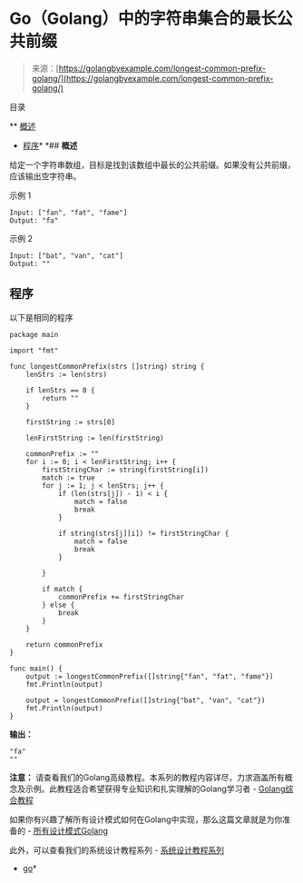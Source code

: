 <!--yml

类别：未分类

日期：2024-10-13 06:50:09

-->

# Go（Golang）中的字符串集合的最长公共前缀

> 来源：[https://golangbyexample.com/longest-common-prefix-golang/](https://golangbyexample.com/longest-common-prefix-golang/)

目录

**   [概述](#Overview "Overview")

+   [程序](#Program "Program")*  *## **概述**

给定一个字符串数组，目标是找到该数组中最长的公共前缀。如果没有公共前缀，应该输出空字符串。

示例 1

```
Input: ["fan", "fat", "fame"]
Output: "fa"
```

示例 2

```
Input: ["bat", "van", "cat"]
Output: ""
```

## **程序**

以下是相同的程序

```
package main

import "fmt"

func longestCommonPrefix(strs []string) string {
	lenStrs := len(strs)

	if lenStrs == 0 {
		return ""
	}

	firstString := strs[0]

	lenFirstString := len(firstString)

	commonPrefix := ""
	for i := 0; i < lenFirstString; i++ {
		firstStringChar := string(firstString[i])
		match := true
		for j := 1; j < lenStrs; j++ {
			if (len(strs[j]) - 1) < i {
				match = false
				break
			}

			if string(strs[j][i]) != firstStringChar {
				match = false
				break
			}

		}

		if match {
			commonPrefix += firstStringChar
		} else {
			break
		}
	}

	return commonPrefix
}

func main() {
	output := longestCommonPrefix([]string{"fan", "fat", "fame"})
	fmt.Println(output)

	output = longestCommonPrefix([]string{"bat", "van", "cat"})
	fmt.Println(output)
}
```

**输出：**

```
"fa"
""
```

**注意：** 请查看我们的Golang高级教程。本系列的教程内容详尽，力求涵盖所有概念及示例。此教程适合希望获得专业知识和扎实理解的Golang学习者 - [Golang综合教程](https://golangbyexample.com/golang-comprehensive-tutorial/)

如果你有兴趣了解所有设计模式如何在Golang中实现，那么这篇文章就是为你准备的 - [所有设计模式Golang](https://golangbyexample.com/all-design-patterns-golang/)

此外，可以查看我们的系统设计教程系列 - [系统设计教程系列](https://techbyexample.com/system-design-questions/)

+   [go](https://golangbyexample.com/tag/go/)*
